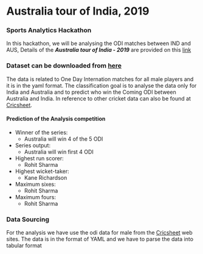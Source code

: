 # Australia tour of India, 2019  
### Sports Analytics Hackathon  
In this hackathon, we will be analysing the ODI matches between IND and AUS, Details of the **_Australia tour of India - 2019_** are provided on this [link](https://www.cricbuzz.com/cricket-series/2773/australia-tour-of-india-2019/matches?gclid=EAIaIQobChMIivnEoo694AIVVR0rCh0MTQZUEAAYASAAEgKz7vD_BwE)  
### Dataset can be downloaded from [here](https://cricsheet.org/downloads/odis_male.zip)  
The data is related to One Day Internation matches for all male players and it is in the yaml format. The classification goal is to analyse the data only for India and Australia and to predict who win the Coming ODI between Australia and India. In reference to other cricket data can also be found at [Cricsheet](https://cricsheet.org/).
#### Prediction of the Analysis competition
* Winner of the series:
  * Australia will win 4 of the 5 ODI  
* Series output:
  * Australia will win first 4 ODI  
* Highest run scorer:
  * Rohit Sharma  
* Highest wicket-taker:  
  * Kane Richardson  
* Maximum sixes:  
  * Rohit Sharma  
* Maximum fours:  
  * Rohit Sharma

### Data Sourcing
For the analysis we have use the odi data for male from the [Cricsheet](https://cricsheet.org/) web sites. The data is in the format of YAML and we have to parse the data into tabular format

